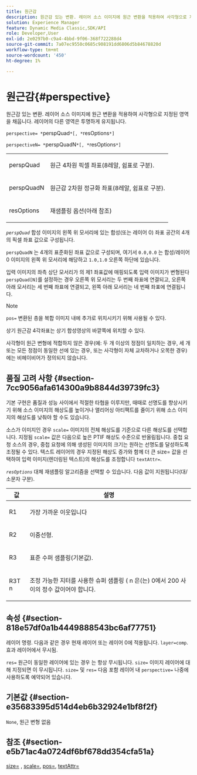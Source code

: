 ```yaml
---
title: 원근감
description: 원근감 있는 변환. 레이어 소스 이미지에 원근 변환을 적용하여 사각형으로 지정된 영역을 채웁니다. 레이어의 다른 영역은 투명하게 유지됩니다.
solution: Experience Manager
feature: Dynamic Media Classic,SDK/API
role: Developer,User
exl-id: 2e0297b0-c9a4-4bbd-9f06-368f722288d4
source-git-commit: 7a07ec9550c0685c908191dd6806d5b84678820d
workflow-type: tm+mt
source-wordcount: '450'
ht-degree: 1%

---
```


# 원근감{#perspective}

원근감 있는 변환. 레이어 소스 이미지에 원근 변환을 적용하여 사각형으로 지정된 영역을 채웁니다. 레이어의 다른 영역은 투명하게 유지됩니다.

`perspective= *`perspQuad`*[, *`resOptions`*]`

`perspectiveN= *`perspQuadN`*[, *`resOptions`*]`

<table id="simpletable_4BD38BBF53964F7D97B9E58914C97B3F"> 
 <tr class="strow"> 
  <td class="stentry"> <p><span class="varname"> perspQuad</span> </p></td> 
  <td class="stentry"> <p>원근 4차원 픽셀 좌표(8레알, 쉼표로 구분). </p></td> 
 </tr> 
 <tr class="strow"> 
  <td class="stentry"> <p><span class="varname"> perspQuadN</span> </p></td> 
  <td class="stentry"> <p>원근감 2차원 정규화 좌표(8레알, 쉼표로 구분). </p></td> 
 </tr> 
 <tr class="strow"> 
  <td class="stentry"> <p><span class="varname"> resOptions</span> </p></td> 
  <td class="stentry"> <p>재샘플링 옵션(아래 참조) </p></td> 
 </tr> 
</table>

*`perspQuad`* 합성 이미지의 왼쪽 위 모서리에 있는 합성(또는 레이어 0) 좌표 공간의 4개의 픽셀 좌표 값으로 구성됩니다.

`perspQuadN` 는 4개의 표준화된 좌표 값으로 구성되며, 여기서 `0.0,0.0` 는 합성/레이어 0 이미지의 왼쪽 위 모서리에 해당하고 `1.0,1.0` 오른쪽 하단에 있습니다.

입력 이미지의 좌측 상단 모서리가 의 제1 좌표값에 매핑되도록 입력 이미지가 변형된다 `perspQuad[N]`를 설정하는 경우 오른쪽 위 모서리는 두 번째 좌표에 연결되고, 오른쪽 아래 모서리는 세 번째 좌표에 연결되고, 왼쪽 아래 모서리는 네 번째 좌표에 연결됩니다.

>[!NOTE]
>
>`pos=` 변환된 층을 복합 이미지 내에 추가로 위치시키기 위해 사용될 수 있다.

상기 원근감 4각좌표는 상기 합성영상의 바깥쪽에 위치할 수 있다.

사각형이 원근 변형에 적합하지 않은 경우(예: 두 개 이상의 정점이 일치하는 경우, 세 개 또는 모든 정점이 동일한 선에 있는 경우, 또는 사각형이 자체 교차하거나 오목한 경우)에는 비헤이비어가 정의되지 않습니다.

## 품질 고려 사항 {#section-7cc9056afa614300a9b8844d39739fc3}

기본 구현은 품질과 성능 사이에서 적절한 타협을 이루지만, 때때로 선명도를 향상시키기 위해 소스 이미지의 해상도를 높이거나 앨리어싱 아티팩트를 줄이기 위해 소스 이미지의 해상도를 낮춰야 할 수도 있습니다.

소스가 이미지인 경우 `scale=` 이미지의 전체 해상도를 기준으로 다른 해상도를 선택합니다. 지정됨 `scale=` 값은 다음으로 높은 PTIF 해상도 수준으로 반올림됩니다. 중첩 요청 소스의 경우, 중첩 요청에 의해 생성된 이미지의 크기는 원하는 선명도를 달성하도록 조정될 수 있다. 텍스트 레이어의 경우 지정된 해상도 증가와 함께 더 큰 size= 값을 선택하여 입력 이미지(렌더링된 텍스트)의 해상도를 조정합니다 `textAttr=`.

*`resOptions`* 대체 재샘플링 알고리즘을 선택할 수 있습니다. 다음 값이 지원됩니다(대/소문자 구분).

<table id="table_0F20007986324E228096888ED37219C0"> 
 <thead> 
  <tr> 
   <th class="entry"> <b> 값</b> </th> 
   <th class="entry"> <b> 설명</b> </th> 
  </tr> 
 </thead>
 <tbody> 
  <tr> 
   <td> <p> <span class="codeph"> R1</span> </p> </td> 
   <td> <p> 가장 가까운 이웃입니다 </p> </td> 
  </tr> 
  <tr> 
   <td> <p> <span class="codeph"> R2</span> </p> </td> 
   <td> <p> 이중선형. </p> </td> 
  </tr> 
  <tr> 
   <td> <p> <span class="codeph"> R3</span> </p> </td> 
   <td> <p> 표준 수퍼 샘플링(기본값). </p> </td> 
  </tr> 
  <tr> 
   <td> <p> <span class="codeph">R3T<span class="varname"> n</span></span> </p> </td> 
   <td> <p> 조정 가능한 지터를 사용한 슈퍼 샘플링 (<span class="varname"> n</span> 은(는) 0에서 200 사이의 정수 값이어야 합니다. </p> </td> 
  </tr> 
 </tbody> 
</table>

## 속성 {#section-818e57df0a1b4449888543bc6af77751}

레이어 명령. 다음과 같은 경우 현재 레이어 또는 레이어 0에 적용됩니다. `layer=comp`. 효과 레이어에서 무시됨.

`res=` 원근이 동일한 레이어에 있는 경우 는 항상 무시됩니다. `size=` 이미지 레이어에 대해 지정되면 이 무시됩니다. `size=` 및 `res=` 다음 포함 레이어 내 `perspective=` 나중에 사용하도록 예약되어 있습니다.

## 기본값 {#section-e35683395d514d4eb6b32924e1bf8f2f}

`None`, 원근 변형 없음

## 참조 {#section-e5b71ac4a0724df6bf678dd354cfa51a}

[size=](../../../../../is-api/http-ref/image-serving-api-ref/c-http-protocol-reference/c-data-types/r-size.md#reference-04d383f32c7b4003bed9978cb854747b) , [scale=](../../../../../is-api/http-ref/image-serving-api-ref/c-http-protocol-reference/c-command-reference/r-is-http-scale.md#reference-098c30cea1764f189e6f7c7e400cc065), [pos=](../../../../../is-api/http-ref/image-serving-api-ref/c-http-protocol-reference/c-command-reference/r-pos.md#reference-65de948f4b404f1182b22119ca332143), [textAttr=](../../../../../is-api/http-ref/image-serving-api-ref/c-http-protocol-reference/c-command-reference/r-textattr.md#reference-ff00484fa3244286abeff34911f7ec0d)
